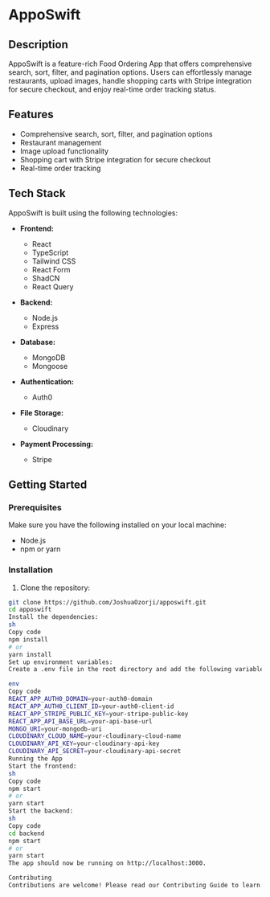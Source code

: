 # AppoSwift

## Description

AppoSwift is a feature-rich Food Ordering App that offers comprehensive search, sort, filter, and pagination options. Users can effortlessly manage restaurants, upload images, handle shopping carts with Stripe integration for secure checkout, and enjoy real-time order tracking status.

## Features

- Comprehensive search, sort, filter, and pagination options
- Restaurant management
- Image upload functionality
- Shopping cart with Stripe integration for secure checkout
- Real-time order tracking

## Tech Stack

AppoSwift is built using the following technologies:

- **Frontend:**

  - React
  - TypeScript
  - Tailwind CSS
  - React Form
  - ShadCN
  - React Query

- **Backend:**

  - Node.js
  - Express

- **Database:**

  - MongoDB
  - Mongoose

- **Authentication:**

  - Auth0

- **File Storage:**

  - Cloudinary

- **Payment Processing:**
  - Stripe

## Getting Started

### Prerequisites

Make sure you have the following installed on your local machine:

- Node.js
- npm or yarn

### Installation

1. Clone the repository:

```sh
git clone https://github.com/JoshuaOzorji/apposwift.git
cd apposwift
Install the dependencies:
sh
Copy code
npm install
# or
yarn install
Set up environment variables:
Create a .env file in the root directory and add the following variables:

env
Copy code
REACT_APP_AUTH0_DOMAIN=your-auth0-domain
REACT_APP_AUTH0_CLIENT_ID=your-auth0-client-id
REACT_APP_STRIPE_PUBLIC_KEY=your-stripe-public-key
REACT_APP_API_BASE_URL=your-api-base-url
MONGO_URI=your-mongodb-uri
CLOUDINARY_CLOUD_NAME=your-cloudinary-cloud-name
CLOUDINARY_API_KEY=your-cloudinary-api-key
CLOUDINARY_API_SECRET=your-cloudinary-api-secret
Running the App
Start the frontend:
sh
Copy code
npm start
# or
yarn start
Start the backend:
sh
Copy code
cd backend
npm start
# or
yarn start
The app should now be running on http://localhost:3000.

Contributing
Contributions are welcome! Please read our Contributing Guide to learn how to get involved.



```
